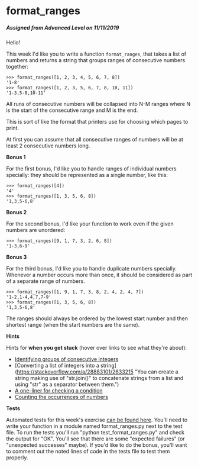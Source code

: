 # format_ranges
##### Assigned from Advanced Level on 11/11/2019

Hello!

This week I'd like you to write a function `format_ranges`, that takes a list of numbers and returns a string that groups ranges of consecutive numbers together:

    >>> format_ranges([1, 2, 3, 4, 5, 6, 7, 8])
    '1-8'
    >>> format_ranges([1, 2, 3, 5, 6, 7, 8, 10, 11])
    '1-3,5-8,10-11'

All runs of consecutive numbers will be collapsed into N-M ranges where N is the start of the consecutive range and M is the end.

This is sort of like the format that printers use for choosing which pages to print.

At first you can assume that all consecutive ranges of numbers will be at least 2 consecutive numbers long.

**Bonus 1**

For the first bonus, I'd like you to handle ranges of individual numbers specially: they should be represented as a single number, like this:

    >>> format_ranges([4])
    '4'
    >>> format_ranges([1, 3, 5, 6, 8])
    '1,3,5-6,8'

**Bonus 2**

For the second bonus, I'd like your function to work even if the given numbers are unordered:

    >>> format_ranges([9, 1, 7, 3, 2, 6, 8])
    '1-3,6-9'

**Bonus 3**

For the third bonus, I'd like you to handle duplicate numbers specially. Whenever a number occurs more than once, it should be considered as part of a separate range of numbers.

    >>> format_ranges([1, 9, 1, 7, 3, 8, 2, 4, 2, 4, 7])
    '1-2,1-4,4,7,7-9'
    >>> format_ranges([1, 3, 5, 6, 8])
    '1,3,5-6,8'

The ranges should always be ordered by the lowest start number and then shortest range (when the start numbers are the same).

**Hints**

Hints for **when you get stuck** (hover over links to see what they're about):

*   [Identifying groups of consecutive integers](https://stackoverflow.com/a/2154741/2633215 "A code snippet that identifies groups of consecutive integers")
*   [Converting a list of integers into a string](https://stackoverflow.com/a/28883101/2633215 "You can create a string making use of "str.join()" to concatenate strings from a list and using "str" as a separator between them.")
*   [A one-liner for checking a condition](https://stackoverflow.com/a/394814/2633215 "An inline-if might be handy when handling both a single and multiple number range")
*   [Counting the occurrences of numbers](https://stackoverflow.com/a/23241146/2633215 "collection.Counter can help keep track of duplicate numbers")

**Tests**

Automated tests for this week's exercise [can be found here](https://www.pythonmorsels.com/exercises/f3cd06185c964f5c859bc749c62a411a/tests/). You'll need to write your function in a module named format_ranges.py next to the test file. To run the tests you'll run "python test_format_ranges.py" and check the output for "OK". You'll see that there are some "expected failures" (or "unexpected successes" maybe). If you'd like to do the bonus, you'll want to comment out the noted lines of code in the tests file to test them properly.